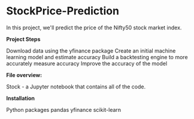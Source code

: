 # StockPrice-Prediction

In this project, we'll predict the price of the Nifty50 stock market index.

**Project Steps**

Download data using the yfinance package
Create an initial machine learning model and estimate accuracy
Build a backtesting engine to more accurately measure accuracy
Improve the accuracy of the model

**File overview:**

Stock - a Jupyter notebook that contains all of the code.

**Installation**

Python packages
pandas
yfinance
scikit-learn
